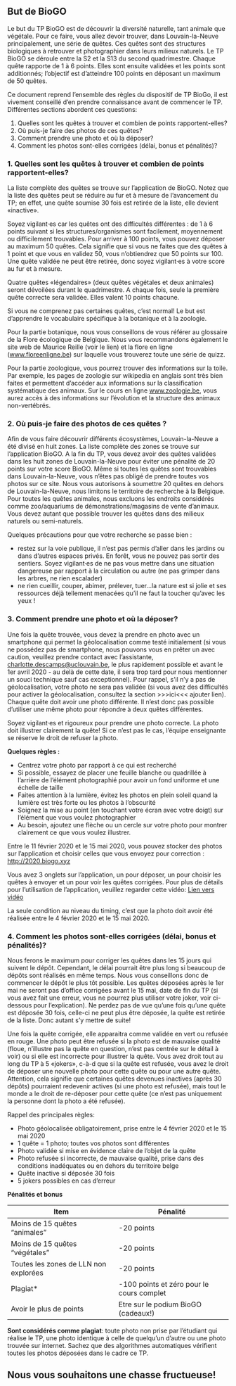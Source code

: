 

## But de BioGO

Le but du TP BioGO est de découvrir la diversité naturelle, tant animale que végétale. Pour ce faire, vous allez devoir trouver, dans Louvain-la-Neuve principalement, une série de quêtes.
Ces quêtes sont des structures biologiques à retrouver et photographier dans leurs milieux naturels. Le TP BioGO se déroule entre la S2 et la S13 du second quadrimestre. Chaque quête rapporte de 1 à 6 points. Elles sont ensuite validées et les points sont additionnés; l’objectif est d’atteindre 100 points en déposant un maximum de 50 quêtes.

Ce document reprend l’ensemble des règles du dispositif de TP BioGo, il est vivement conseillé d’en prendre connaissance avant de commencer le TP. Différentes sections abordent ces questions: 

1.	Quelles sont les quêtes à trouver et combien de points rapportent-elles?
2.	Où puis-je faire des photos de ces quêtes?
3.	Comment prendre une photo et où la déposer?
4.	Comment les photos sont-elles corrigées (délai, bonus et pénalités)?

### 1. Quelles sont les quêtes à trouver et combien de points rapportent-elles?

La liste complète des quêtes se trouve sur l’application de BioGO. Notez que la liste des quêtes peut se réduire au fur et à mesure de l’avancement du TP; en effet, une quête soumise 30 fois est retirée de la liste, elle devient «inactive». 

Soyez vigilant·es car les quêtes ont des difficultés différentes : de 1 à 6 points suivant si les structures/organismes sont facilement, moyennement ou difficilement trouvables. Pour arriver à 100 points, vous pouvez déposer au maximum 50 quêtes. Cela signifie que si vous ne faites que des quêtes à 1 point et que vous en validez 50, vous n’obtiendrez que 50 points sur 100. Une quête validée ne peut être retirée, donc soyez vigilant·es à votre score au fur et à mesure. 

Quatre quêtes «légendaires» (deux quêtes végétales et deux animales) seront dévoilées durant le quadrimestre. A chaque fois, seule la première quête correcte sera validée. Elles valent 10 points chacune. 

Si vous ne comprenez pas certaines quêtes, c’est normal! Le but est d’apprendre le vocabulaire spécifique à la botanique et à la zoologie.

Pour la partie botanique, nous vous conseillons de vous référer au glossaire de la Flore écologique de Belgique. Nous vous recommandons également le site web de Maurice Reille (voir le lien) et la flore en ligne (www.floreenligne.be) sur laquelle vous trouverez toute une série de quizz. 

Pour la partie zoologique, vous pourrez trouver des informations sur la toile. Par exemple, les pages de zoologie sur wikipedia en anglais sont très bien faites et permettent d’accéder aux informations sur la classification systématique des animaux. Sur le cours en ligne www.zoologie.be, vous aurez accès à des informations sur l’évolution et la structure des animaux non-vertébrés.

### 2. Où puis-je faire des photos de ces quêtes ?
Afin de vous faire découvrir différents écosystèmes, Louvain-la-Neuve a été divisé en huit zones. La liste complète des zones se trouve sur l’application BioGO. A la fin du TP, vous devez avoir des quêtes validées dans les huit zones de Louvain-la-Neuve pour éviter une pénalité de 20 points sur votre score BioGO. 
Même si toutes les quêtes sont trouvables dans Louvain-la-Neuve, vous n’êtes pas obligé de prendre toutes vos photos sur ce site. Nous vous autorisons à soumettre 20 quêtes en dehors de Louvain-la-Neuve, nous limitons le territoire de recherche à la Belgique. Pour toutes les quêtes animales, nous excluons les endroits considérés comme zoo/aquariums de démonstrations/magasins de vente d’animaux. Vous devez autant que possible trouver les quêtes dans des milieux naturels ou semi-naturels.

Quelques précautions pour que votre recherche se passe bien :

- restez sur la voie publique, il n’est pas permis d’aller dans les jardins ou dans d’autres espaces privés. En forêt, vous ne pouvez pas sortir des sentiers. Soyez vigilant·es de ne pas vous mettre dans une situation dangereuse par rapport à la circulation ou autre (ne pas grimper dans les arbres, ne rien escalader)
- ne rien cueillir, couper, abimer, prélever, tuer…la nature est si jolie et ses ressources déjà tellement menacées qu’il ne faut la toucher qu’avec les yeux !

### 3. Comment prendre une photo et où la déposer?

Une fois la quête trouvée, vous devez la prendre en photo avec un smartphone qui permet la géolocalisation comme testé initialement (si vous ne possédez pas de smartphone, nous pouvons vous en prêter un avec caution, veuillez prendre contact avec l’assistante, charlotte.descamps@uclouvain.be, le plus rapidement possible et avant le 1er avril 2020 - au delà de cette date, il sera trop tard pour nous mentionner un souci technique sauf cas exceptionnel). Pour rappel, s’il n’y a pas de géolocalisation, votre photo ne sera pas validée (si vous avez des difficultés pour activer la géolocalisation, consultez la section >>>ici<<< ajouter lien). 
Chaque quête doit avoir une photo différente. Il n’est donc pas possible d’utiliser une même photo pour répondre à deux quêtes différentes. 

Soyez vigilant·es et rigoureux pour prendre une photo correcte. La photo doit illustrer clairement la quête! Si ce n’est pas le cas, l’équipe enseignante se réserve le droit de refuser la photo.

**Quelques règles :**

- Centrez votre photo par rapport à ce qui est recherché
- Si possible, essayez de placer une feuille blanche ou quadrillée à l’arrière de l’élément photographié pour avoir un fond uniforme et une échelle de taille
- Faites attention à la lumière, évitez les photos en plein soleil quand la lumière est très forte ou les photos à l’obscurité
- Soignez la mise au point (en touchant votre écran avec votre doigt) sur l’élément que vous voulez photographier
- Au besoin, ajoutez une flèche ou un cercle sur votre photo pour montrer clairement ce que vous voulez illustrer. 

Entre le 11 février 2020 et le 15 mai 2020, vous pouvez stocker des photos sur l’application et choisir celles que vous envoyez pour correction :  http://2020.biogo.xyz

Vous avez 3 onglets sur l’application, un pour déposer, un pour choisir les quêtes à envoyer et un pour voir les quêtes corrigées. Pour plus de détails pour l’utilisation de l’application, veuillez regarder cette vidéo: [Lien vers vidéo](http://ezcast.uclouvain.be/ezplayer/index.php?action=view_asset_details&album=LBIR1151-pub&asset=2020_02_03_15h23_34s&asset_token=QMTJDDSQ)

La seule condition au niveau du timing, c’est que la photo doit avoir été réalisée entre le 4 février 2020 et le 15 mai 2020. 

### 4. Comment les photos sont-elles corrigées (délai, bonus et pénalités)?

Nous ferons le maximum pour corriger les quêtes dans les 15 jours qui suivent le dépôt. Cependant, le délai pourrait être plus long si beaucoup de dépôts sont réalisés en même temps. Nous vous conseillons donc  de commencer le dépôt le plus tôt possible. Les quêtes déposées après le 1er mai ne seront pas d’office corrigées avant le 15 mai, date de fin du TP (si vous avez fait une erreur, vous ne pourrez plus utiliser votre joker, voir ci-dessous pour l’explication). Ne perdez pas de vue qu’une fois qu’une quête est déposée 30 fois, celle-ci ne peut plus être déposée, la quête est retirée de la liste. Donc autant s’y mettre de suite!

Une fois la quête corrigée, elle apparaitra comme validée en vert ou refusée en rouge. Une photo peut être refusée si la photo est de mauvaise qualité (floue, n’illustre pas la quête en question, n’est pas centrée sur le détail à voir) ou si elle est incorrecte pour illustrer la quête. Vous avez droit tout au long du TP à 5 «jokers», c-à-d que si la quête est refusée, vous avez le droit de déposer une nouvelle photo pour cette quête ou pour une autre quête. Attention, cela signifie que certaines quêtes devenues inactives (après 30 dépôts) pourraient redevenir actives (si une photo est refusée), mais tout le monde a le droit de re-déposer pour cette quête (ce n’est pas uniquement la personne dont la photo a été refusée).

Rappel des principales règles: 

-	Photo géolocalisée obligatoirement, prise entre le 4 février 2020 et le 15 mai 2020
-	1 quête = 1 photo; toutes vos photos sont différentes
-	Photo validée si mise en évidence claire de l’objet de la quête
-	Photo refusée si incorrecte, de mauvaise qualité, prise dans des conditions inadéquates ou en dehors du territoire belge
-	Quête inactive si déposée 30 fois 
-	5 jokers possibles en cas d’erreur

**Pénalités et bonus**

| Item|  Pénalité |
|---|---|
| Moins de 15 quêtes “animales”  |  -20 points |
| Moins de 15 quêtes “végétales” | -20 points  |
| Toutes les zones de LLN non explorées |  -20 points |
| Plagiat*  | -100 points et zéro pour le cours complet  |
| Avoir le plus de points | Etre sur le podium BioGO (cadeaux!)  |

**Sont considérés comme plagiat**: toute photo non prise par l’étudiant qui réalise le TP, une photo identique à celle de quelqu’un d’autre ou une photo trouvée sur internet. Sachez que des algorithmes automatiques vérifient toutes les photos déposées dans le cadre ce TP.

## Nous vous souhaitons une chasse fructueuse!

